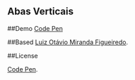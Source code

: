 Abas Verticais
------
##Demo
[Code Pen](http://codepen.io/enieber/pen/YXbvZN)

##Based
[Luiz Otávio Miranda Figueiredo](http://codepen.io/luizomf/pen/prfkB/).

##License

[Code Pen](http://codepen.io/enieber/pen/YXbvZN/license).
